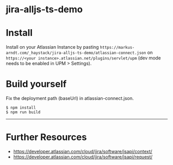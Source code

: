 # jira-alljs-ts-demo

# Install

Install on your Atlassian Instance by pasting ```https://markus-arndt.com/_haystack/jira-alljs-ts-demo/atlassian-connect.json``` on ```https://<your instance>.atlassian.net/plugins/servlet/upm``` (dev mode needs to be enabled in UPM > Settings).

# Build yourself

Fix the deployment path (baseUrl) in atlassian-connect.json.

```
$ npm install
$ npm run build
```


---

# Further Resources
* https://developer.atlassian.com/cloud/jira/software/jsapi/context/
* https://developer.atlassian.com/cloud/jira/software/jsapi/request/